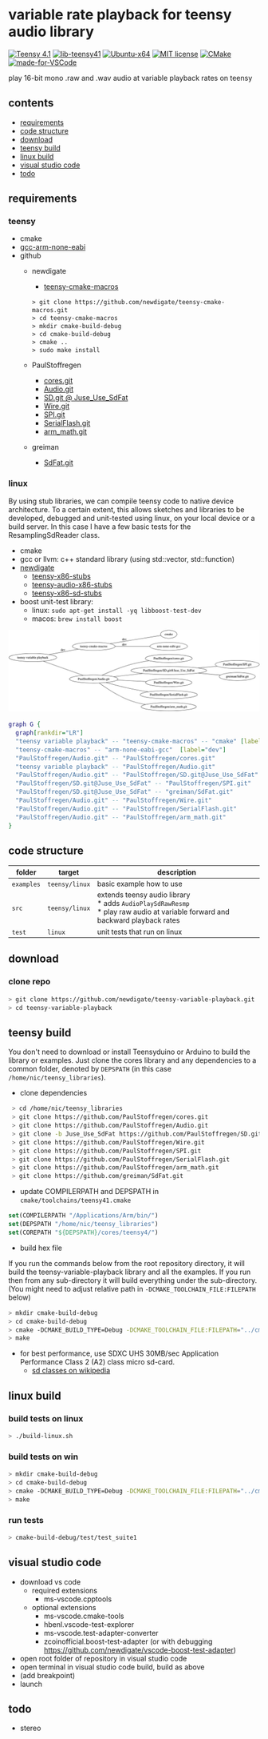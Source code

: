 # variable rate playback for teensy audio library
[![Teensy 4.1](https://img.shields.io/badge/project-4.1-brightgreen.svg?label=Teensy&colorA=555555&colorB=ff8aff&logo=)](https://www.pjrc.com/store/teensy41.html)
[![lib-teensy41](https://github.com/newdigate/teensy-variable-playback/actions/workflows/teensy41_lib.yml/badge.svg)](https://github.com/newdigate/teensy-variable-playback/actions/workflows/teensy41_lib.yml)
[![Ubuntu-x64](https://github.com/newdigate/teensy-variable-playback/workflows/Ubuntu-x64/badge.svg)](https://github.com/newdigate/teensy-variable-playback/actions)
[![MIT license](https://img.shields.io/badge/License-MIT-blue.svg)](LICENSE)
[![CMake](https://img.shields.io/badge/project-CMake-brightgreen.svg?label=built%20with&colorA=555555&colorB=8a8fff&logo=)](CMakelists.txt)
[![made-for-VSCode](https://img.shields.io/badge/Made%20for-VSCode-1f425f.svg)](https://code.visualstudio.com/)

play 16-bit mono .raw and .wav audio at variable playback rates on teensy

## contents
* [requirements](#requirements)
* [code structure](#code-structure)
* [download](#download)
* [teensy build](#teensy-build)
* [linux build](#linux-build)
* [visual studio code](#visual-studio-code)
* [todo](#todo)

## requirements  
### teensy   
  * cmake
  * [gcc-arm-none-eabi](https://developer.arm.com/-/media/Files/downloads/gnu-rm/9-2019q4/RC2.1)
  * github
    * newdigate
      * [teensy-cmake-macros](https://github.com/newdigate/teensy-cmake-macros)
      ```shell
      > git clone https://github.com/newdigate/teensy-cmake-macros.git
      > cd teensy-cmake-macros
      > mkdir cmake-build-debug
      > cd cmake-build-debug
      > cmake ..
      > sudo make install        
      ```

    * PaulStoffregen
      * [cores.git](https://github.com/PaulStoffregen/cores)
      * [Audio.git](https://github.com/PaulStoffregen/Audio)
      * [SD.git @ Juse_Use_SdFat](https://github.com/PaulStoffregen/SD/tree/Juse_Use_SdFat)
      * [Wire.git](https://github.com/PaulStoffregen/Wire)
      * [SPI.git](https://github.com/PaulStoffregen/SPI)
      * [SerialFlash.git](https://github.com/PaulStoffregen/SerialFlash)
      * [arm_math.git](https://github.com/PaulStoffregen/arm_math)
    * greiman
      * [SdFat.git](https://github.com/greiman/SdFat)

### linux 
By using stub libraries, we can compile teensy code to native device architecture. To a certain extent, this allows sketches and libraries to be developed, debugged and unit-tested using linux, on your local device or a build server. In this case I have a few basic tests for the ResamplingSdReader class.
  * cmake
  * gcc or llvm: c++ standard library (using std::vector, std::function)
  * [newdigate](https://github.com/newdigate)
    * [teensy-x86-stubs](https://github.com/newdigate/teensy-x86-stubs)
    * [teensy-audio-x86-stubs](https://github.com/newdigate/teensy-audio-x86-stubs)
    * [teensy-x86-sd-stubs](https://github.com/newdigate/teensy-x86-sd-stubs)
  * boost unit-test library: 
    * linux: ```sudo apt-get install -yq libboost-test-dev```
    * macos: ```brew install boost```

![dependencies](docs/dependencies.png)
```dot
graph G {
  graph[rankdir="LR"]
  "teensy variable playback" -- "teensy-cmake-macros" -- "cmake" [label="dev"]
  "teensy-cmake-macros" -- "arm-none-eabi-gcc"  [label="dev"]
  "PaulStoffregen/Audio.git" -- "PaulStoffregen/cores.git"
  "teensy variable playback" -- "PaulStoffregen/Audio.git"
  "PaulStoffregen/Audio.git" -- "PaulStoffregen/SD.git@Juse_Use_SdFat"
  "PaulStoffregen/SD.git@Juse_Use_SdFat" -- "PaulStoffregen/SPI.git"
  "PaulStoffregen/SD.git@Juse_Use_SdFat" -- "greiman/SdFat.git"
  "PaulStoffregen/Audio.git" -- "PaulStoffregen/Wire.git"
  "PaulStoffregen/Audio.git" -- "PaulStoffregen/SerialFlash.git"
  "PaulStoffregen/Audio.git" -- "PaulStoffregen/arm_math.git"
}
```
        
## code structure
| folder | target             | description                                                                                                            |
|--------|--------------------|------------------------------------------------------------------------------------------------------------------------|
| ```examples```    | ```teensy/linux``` | basic example how to use  |
| ```src```    | ```teensy/linux``` | extends teensy audio library<br/> * adds ```AudioPlaySdRawResmp```<br/> * play raw audio at variable forward and backward playback rates     |
| ```test```   | ```linux```          | unit tests that run on linux |
  
## download 
### clone repo
``` sh
> git clone https://github.com/newdigate/teensy-variable-playback.git
> cd teensy-variable-playback
```

## teensy build
You don't need to download or install Teensyduino or Arduino to build the library or examples. Just clone the cores library and any dependencies to a common folder, denoted by ```DEPSPATH``` (in this case ```/home/nic/teensy_libraries```). 
* clone dependencies
``` sh
 > cd /home/nic/teensy_libraries
 > git clone https://github.com/PaulStoffregen/cores.git
 > git clone https://github.com/PaulStoffregen/Audio.git
 > git clone -b Juse_Use_SdFat https://github.com/PaulStoffregen/SD.git 
 > git clone https://github.com/PaulStoffregen/Wire.git
 > git clone https://github.com/PaulStoffregen/SPI.git
 > git clone https://github.com/PaulStoffregen/SerialFlash.git
 > git clone https://github.com/PaulStoffregen/arm_math.git
 > git clone https://github.com/greiman/SdFat.git
```
* update COMPILERPATH and DEPSPATH in ```cmake/toolchains/teensy41.cmake```
``` cmake
set(COMPILERPATH "/Applications/Arm/bin/")
set(DEPSPATH "/home/nic/teensy_libraries")
set(COREPATH "${DEPSPATH}/cores/teensy4/")
```

* build hex file

If you run the commands below from the root repository directory, it will build the teensy-variable-playback library and all the examples. If you run then from any sub-directory it will build everything under the sub-directory. (You might need to adjust relative path in ```-DCMAKE_TOOLCHAIN_FILE:FILEPATH``` below)
``` sh
> mkdir cmake-build-debug
> cd cmake-build-debug
> cmake -DCMAKE_BUILD_TYPE=Debug -DCMAKE_TOOLCHAIN_FILE:FILEPATH="../cmake/toolchains/teensy41.cmake" ..
> make
```

* for best performance, use SDXC UHS 30MB/sec Application Performance Class 2 (A2) class micro sd-card. 
  * [sd classes on wikipedia](https://en.wikipedia.org/wiki/SD_card#cite_ref-93) 

## linux build
### build tests on linux
``` sh
> ./build-linux.sh
```

### build tests on win
``` sh
> mkdir cmake-build-debug
> cd cmake-build-debug
> cmake -DCMAKE_BUILD_TYPE=Debug -DCMAKE_TOOLCHAIN_FILE:FILEPATH="../cmake/toolchains/linux.cmake" ..
> make
```

### run tests
``` sh
> cmake-build-debug/test/test_suite1
```

## visual studio code
  * download vs code
    * required extensions
      * ms-vscode.cpptools
    * optional extensions
      * ms-vscode.cmake-tools
      * hbenl.vscode-test-explorer
      * ms-vscode.test-adapter-converter
      * zcoinofficial.boost-test-adapter (or with debugging https://github.com/newdigate/vscode-boost-test-adapter)
  * open root folder of repository in visual studio code
  * open terminal in visual studio code build, build as above
  * (add breakpoint)
  * launch

## todo
* stereo